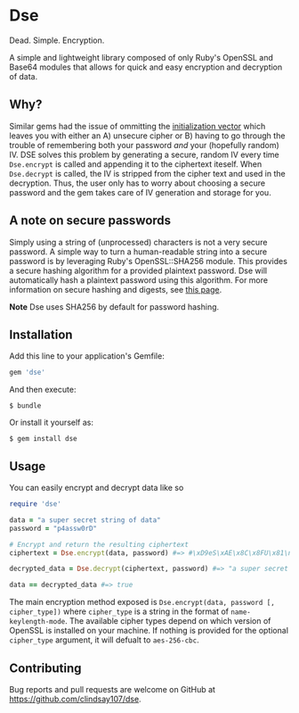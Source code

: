 # Dse

Dead. Simple. Encryption.

A simple and lightweight library composed of only Ruby's OpenSSL and Base64 modules that allows
for quick and easy encryption and decryption of data.

## Why?
Similar gems had the issue of ommitting  the [initialization vector](http://ruby-doc.org/stdlib-2.0.0/libdoc/openssl/rdoc/OpenSSL/Cipher.html#class-OpenSSL::Cipher-label-Choosing+an+IV)
which leaves you with either an A) unsecure cipher or B) having to go through the trouble of remembering both
your password _and_ your (hopefully random) IV. DSE solves this problem by generating a secure, random IV every time
`Dse.encrypt` is called and appending it to the ciphertext iteself. When `Dse.decrypt` is called, the IV is stripped
from the cipher text and used in the decryption. Thus, the user only has to worry about choosing a secure password and
the gem takes care of IV generation and storage for you.

## A note on secure passwords
Simply using a string of (unprocessed) characters is not a very secure password. A simple way to turn a
human-readable string into a secure password is by leveraging Ruby's OpenSSL::SHA256 module. This provides
a secure hashing algorithm for a provided plaintext password. Dse will automatically hash a plaintext password
using this algorithm. For more information on secure hashing and digests, see [this page](http://ruby-doc.org/stdlib-2.0.0/libdoc/openssl/rdoc/OpenSSL/Digest.html).

**Note** Dse uses SHA256 by default for password hashing.

## Installation

Add this line to your application's Gemfile:

```ruby
gem 'dse'
```

And then execute:

    $ bundle

Or install it yourself as:

    $ gem install dse

## Usage

You can easily encrypt and decrypt data like so

```ruby
require 'dse'

data = "a super secret string of data"
password = "p4assw0rD"

# Encrypt and return the resulting ciphertext
ciphertext = Dse.encrypt(data, password) #=> #\xD9eS\xAE\x8C\x8FU\x81\nl:\xB7\xAE\x00\xDB\xE6+\xBA)\xB0\x1F\xB8|o\xA4G%8\xF3k|"

decrypted_data = Dse.decrypt(ciphertext, password) #=> "a super secret string of data"

data == decrypted_data #=> true
```

The main encryption method exposed is `Dse.encrypt(data, password [, cipher_type])` where `cipher_type` is
a string in the format of `name-keylength-mode`. The available cipher types depend on which version of
OpenSSL is installed on your machine. If nothing is provided for the optional `cipher_type` argument,
it will defualt to `aes-256-cbc`.

## Contributing

Bug reports and pull requests are welcome on GitHub at https://github.com/clindsay107/dse.

